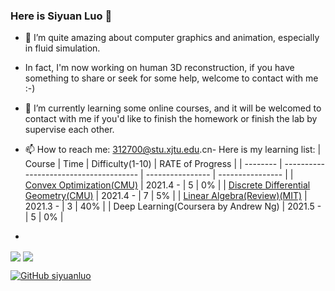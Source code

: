 ### Here is Siyuan Luo 👋
<!--
**siyuanluo/siyuanluo** is a ✨ _special_ ✨ repository because its `README.md` (this file) appears on your GitHub profile.

Here are some ideas to get you started:

- 👯 I’m looking to collaborate on ...
- 🤔 I’m looking for help with ...
- 💬 Ask me about ...

- 😄 Pronouns: ...
- ⚡ Fun fact: ...
-->

- 🔭 I’m quite amazing about computer graphics and animation, especially in fluid simulation.
- In fact, I'm now working on human 3D reconstruction, if you have something to share or seek for some help, welcome to contact with me :-)


- 🌱 I’m currently learning some online courses, and it will be welcomed to contact with me if you'd like to finish the homework or finish the lab by supervise each other.
- 📫 How to reach me: 312700@stu.xjtu.edu.cn- 
Here is my learning list:
| Course | Time | Difficulty(1-10) | RATE of Progress |
| -------- | -------------------------------------- | ---------------- | ---------------- |
| [Convex Optimization(CMU)](https://www.stat.cmu.edu/~ryantibs/convexopt-F18/) | 2021.4 - | 5 | 0% |
| [Discrete Differential Geometry(CMU)](https://brickisland.net/DDGSpring2021/course-description/)   | 2021.4 - | 7 | 5% |
| [Linear Algebra(Review)(MIT)](https://ocw.mit.edu/courses/mathematics/18-06sc-linear-algebra-fall-2011/)   | 2021.3 - | 3 | 40% |
| Deep Learning(Coursera by Andrew Ng) | 2021.5 - | 5 | 0% |
- <p>
<img align="center" src="https://github-readme-stats.vercel.app/api?username=siyuanluo&show_icons=true&theme=radical"/>
<img align="center" src="https://github-readme-stats.vercel.app/api/top-langs/?username=siyuanluo&theme=radical&layout=compact" />
</p>

[![GitHub siyuanluo](https://img.shields.io/github/followers/siyuanluo?label=follower%20github&style=flat-square)](https://github.com/siyuanluo)
